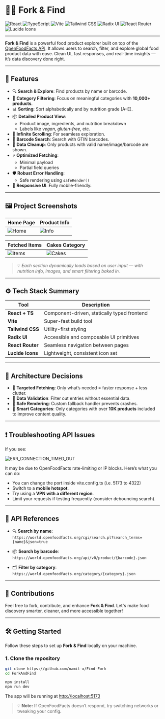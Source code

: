 # 🥄🍴 Fork & Find

![React](https://img.shields.io/badge/React-20232A?style=for-the-badge&logo=react&logoColor=61DAFB)
![TypeScript](https://img.shields.io/badge/TypeScript-3178C6?style=for-the-badge&logo=typescript&logoColor=white)
![Vite](https://img.shields.io/badge/Vite-646CFF?style=for-the-badge&logo=vite&logoColor=white)
![Tailwind CSS](https://img.shields.io/badge/TailwindCSS-0EA5E9?style=for-the-badge&logo=tailwindcss&logoColor=white)
![Radix UI](https://img.shields.io/badge/Radix_UI-000000?style=for-the-badge&logo=radix-ui&logoColor=white)
![React Router](https://img.shields.io/badge/React_Router-CA4245?style=for-the-badge&logo=react-router&logoColor=white)
![Lucide Icons](https://img.shields.io/badge/Lucide_Icons-121212?style=for-the-badge&logo=lucide&logoColor=white)

---

**Fork & Find** is a powerful food product explorer built on top of the [OpenFoodFacts API](https://world.openfoodfacts.org/). It allows users to search, filter, and explore global food product data with ease. Clean UI, fast responses, and real-time insights — it’s data discovery done right.

---

## 🚀 Features

- 🔍 **Search & Explore**: Find products by name or barcode.
- 🧠 **Category Filtering**: Focus on meaningful categories with **10,000+ products**.
- 📊 **Sorting**: Sort alphabetically and by nutrition grade (A–E).
- 📦 **Detailed Product View**:
  - Product image, ingredients, and nutrition breakdown
  - Labels like *vegan*, *gluten-free*, etc.
- 🔁 **Infinite Scrolling**: For seamless exploration.
- 🔢 **Barcode Search**: Search with GTIN barcodes.
- 🧹 **Data Cleanup**: Only products with valid name/image/barcode are shown.
- ⚡ **Optimized Fetching**:
  - Minimal payload
  - Partial field queries
- 🛡 **Robust Error Handling**:
  - Safe rendering using `safeRender()`
- 📱 **Responsive UI**: Fully mobile-friendly.

---

## 🖼️ Project Screenshots

| Home Page                             | Product Info                           |
|--------------------------------------|----------------------------------------|
| ![Home](./public/HomePage.png)       | ![Info](./public/ProductInfo.png)      |

| Fetched Items                         | Cakes Category                         |
|--------------------------------------|----------------------------------------|
| ![Items](./public/FetchedItems.png)  | ![Cakes](./public/Cakes.png)           |

> 💡 *Each section dynamically loads based on user input — with nutrition info, images, and smart filtering baked in.*

---

## ⚙️ Tech Stack Summary

| Tool             | Description                                                     |
|------------------|-----------------------------------------------------------------|
| **React + TS**   | Component-driven, statically typed frontend                     |
| **Vite**         | Super-fast build tool                                           |
| **Tailwind CSS** | Utility-first styling                                           |
| **Radix UI**     | Accessible and composable UI primitives                         |
| **React Router** | Seamless navigation between pages                               |
| **Lucide Icons** | Lightweight, consistent icon set                                |

---

## 🧠 Architecture Decisions

- 🎯 **Targeted Fetching**: Only what’s needed = faster response + less clutter.
- 🧼 **Data Validation**: Filter out entries without essential data.
- 🧯 **Safe Rendering**: Custom fallback handler prevents crashes.
- 📂 **Smart Categories**: Only categories with over **10K products** included to improve content quality.

---

## ❗ Troubleshooting API Issues

If you see:

![ERR_CONNECTION_TIMED_OUT](/public/image.png)

It may be due to OpenFoodFacts rate-limiting or IP blocks. Here’s what you can do:
- You can change the port inside vite.config.ts (i.e. 5173 to 4322)
- Switch to a **mobile hotspot**.
- Try using a **VPN with a different region**.
- Limit your requests if testing frequently (consider debouncing search).

---

## 📌 API References

- 🔍 **Search by name**:  
  `https://world.openfoodfacts.org/cgi/search.pl?search_terms={name}&json=true`

- 📦 **Search by barcode**:  
  `https://world.openfoodfacts.org/api/v0/product/{barcode}.json`

- 🗂 **Filter by category**:  
  `https://world.openfoodfacts.org/category/{category}.json`

---

## 🙌 Contributions

Feel free to fork, contribute, and enhance **Fork & Find**. Let's make food discovery smarter, cleaner, and more accessible together!

---

## 🛠 Getting Started

Follow these steps to set up **Fork & Find** locally on your machine.

### 1. Clone the repository
```bash
git clone https://github.com/namit-x/Find-Fork
cd ForkAndFind

npm install
npm run dev
```

The app will be running at [http://localhost:5173](http://localhost:5173)


> 💡 **Note:** If OpenFoodFacts doesn’t respond, try switching networks or tweaking your config.